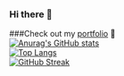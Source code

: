 ### Hi there 👋

<!--
**Felixver/Felixver** is a ✨ _special_ ✨ repository because its `README.md` (this file) appears on your GitHub profile.

Here are some ideas to get you started:

- 🔭 I’m currently working on ...
- 🌱 I’m currently learning ...
- 👯 I’m looking to collaborate on ...
- 🤔 I’m looking for help with ...
- 💬 Ask me about ...
- 📫 How to reach me: ...
- 😄 Pronouns: ...
- ⚡ Fun fact: ...
-->

###Check out my [portfolio](https://www.example.com) 🚀
<br/>
[![Anurag's GitHub stats](https://github-readme-stats.vercel.app/api?username=Felixver&count_private=true&include_all_commits=true&langs_count=10&show_icons=true&theme=prussian)](https://github.com/anuraghazra/github-readme-stats)
<br/>
[![Top Langs](https://github-readme-stats.vercel.app/api/top-langs/?username=Felixver&langs_count=10)](https://github.com/anuraghazra/github-readme-stats)
<br/>
[![GitHub Streak](https://github-readme-streak-stats.herokuapp.com/?user=Felixver)](https://git.io/streak-stats)
